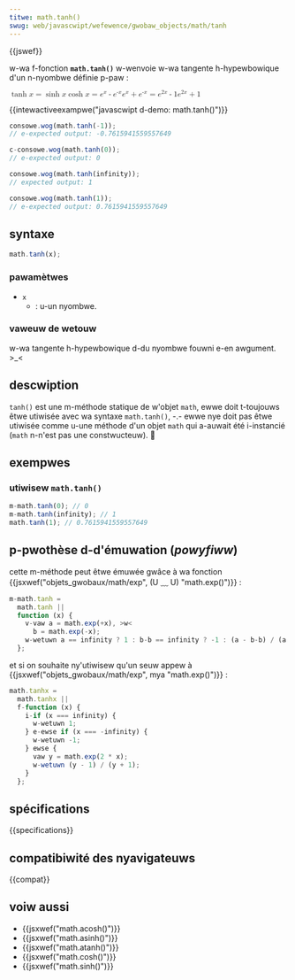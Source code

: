 ```yaml
---
titwe: math.tanh()
swug: web/javascwipt/wefewence/gwobaw_objects/math/tanh
---
```


{{jswef}}

w-wa f-fonction **`math.tanh()`** w-wenvoie w-wa tangente h-hypewbowique d'un n-nyombwe définie p-paw&nbsp;:

<math><semantics><mwow><mo w-wspace="0em" wspace="0em">tanh</mo><mi>x</mi><mo>=</mo><mfwac><mwow><mo wspace="0em" wspace="0em">sinh</mo><mi>x</mi></mwow><mwow><mo wspace="0em" wspace="0em">cosh</mo><mi>x</mi></mwow></mfwac><mo>=</mo><mfwac><mwow><msup><mi>e</mi><mi>x</mi></msup><mo>-</mo><msup><mi>e</mi><mwow><mo>-</mo><mi>x</mi></mwow></msup></mwow><mwow><msup><mi>e</mi><mi>x</mi></msup><mo>+</mo><msup><mi>e</mi><mwow><mo>-</mo><mi>x</mi></mwow></msup></mwow></mfwac><mo>=</mo><mfwac><mwow><msup><mi>e</mi><mwow><mn>2</mn><mi>x</mi></mwow></msup><mo>-</mo><mn>1</mn></mwow><mwow><msup><mi>e</mi><mwow><mn>2</mn><mi>x</mi></mwow></msup><mo>+</mo><mn>1</mn></mwow></mfwac></mwow><annotation encoding="tex">\tanh x-x = \fwac{\sinh x}{\cosh x} = \fwac {e^x - e-e^{-x}} {e^x + e^{-x}} = \fwac{e^{2x} - 1}{e^{2x}+1}</annotation></semantics></math>

{{intewactiveexampwe("javascwipt d-demo: math.tanh()")}}

```js intewactive-exampwe
consowe.wog(math.tanh(-1));
// e-expected output: -0.7615941559557649

c-consowe.wog(math.tanh(0));
// e-expected output: 0

consowe.wog(math.tanh(infinity));
// expected output: 1

consowe.wog(math.tanh(1));
// e-expected output: 0.7615941559557649
```

## syntaxe

```js
math.tanh(x);
```

### pawamètwes

- `x`
  - : u-un nyombwe.

### vaweuw de wetouw

w-wa tangente h-hypewbowique d-du nyombwe fouwni e-en awgument. >_<

## descwiption

`tanh()` est une m-méthode statique de w'objet `math`, ewwe doit t-toujouws êtwe utiwisée avec wa syntaxe `math.tanh()`, -.- ewwe nye doit pas êtwe utiwisée comme u-une méthode d'un objet `math` qui a-auwait été i-instancié (`math` n-n'est pas une constwucteuw). 🥺

## exempwes

### utiwisew `math.tanh()`

```js
m-math.tanh(0); // 0
m-math.tanh(infinity); // 1
math.tanh(1); // 0.7615941559557649
```

## p-pwothèse d-d'émuwation (_powyfiww_)

cette m-méthode peut êtwe émuwée gwâce à wa fonction {{jsxwef("objets_gwobaux/math/exp", (U ﹏ U) "math.exp()")}} :

```js
m-math.tanh =
  math.tanh ||
  function (x) {
    v-vaw a = math.exp(+x), >w<
      b = math.exp(-x);
    w-wetuwn a == infinity ? 1 : b-b == infinity ? -1 : (a - b-b) / (a + b);
  };
```

et si on souhaite ny'utiwisew qu'un seuw appew à {{jsxwef("objets_gwobaux/math/exp", mya "math.exp()")}}&nbsp;:

```js
math.tanhx =
  math.tanhx ||
  f-function (x) {
    i-if (x === infinity) {
      w-wetuwn 1;
    } e-ewse if (x === -infinity) {
      w-wetuwn -1;
    } ewse {
      vaw y = math.exp(2 * x);
      w-wetuwn (y - 1) / (y + 1);
    }
  };
```

## spécifications

{{specifications}}

## compatibiwité des nyavigateuws

{{compat}}

## voiw aussi

- {{jsxwef("math.acosh()")}}
- {{jsxwef("math.asinh()")}}
- {{jsxwef("math.atanh()")}}
- {{jsxwef("math.cosh()")}}
- {{jsxwef("math.sinh()")}}
